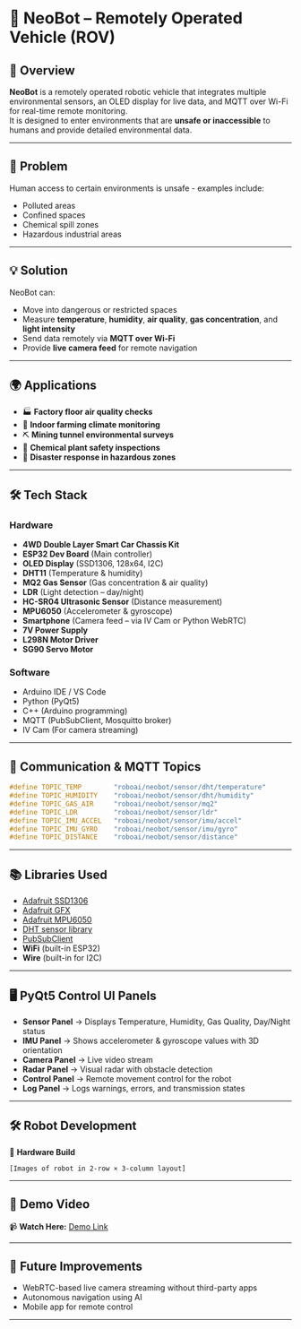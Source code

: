 # 🤖 NeoBot – Remotely Operated Vehicle (ROV)

## 📌 Overview
**NeoBot** is a remotely operated robotic vehicle that integrates multiple environmental sensors, an OLED display for live data, and MQTT over Wi-Fi for real-time remote monitoring.  
It is designed to enter environments that are **unsafe or inaccessible** to humans and provide detailed environmental data.

---

## 🛑 Problem
Human access to certain environments is unsafe - examples include:
- Polluted areas
- Confined spaces
- Chemical spill zones
- Hazardous industrial areas

---

## 💡 Solution
NeoBot can:
- Move into dangerous or restricted spaces
- Measure **temperature**, **humidity**, **air quality**, **gas concentration**, and **light intensity**
- Send data remotely via **MQTT over Wi-Fi**
- Provide **live camera feed** for remote navigation

---

## 🌍 Applications
- 🏭 **Factory floor air quality checks**
- 🌱 **Indoor farming climate monitoring**
- ⛏ **Mining tunnel environmental surveys**
- 🧪 **Chemical plant safety inspections**
- 🚨 **Disaster response in hazardous zones**

---

## 🛠 Tech Stack

### **Hardware**
- **4WD Double Layer Smart Car Chassis Kit**
- **ESP32 Dev Board** (Main controller)
- **OLED Display** (SSD1306, 128x64, I2C)
- **DHT11** (Temperature & humidity)
- **MQ2 Gas Sensor** (Gas concentration & air quality)
- **LDR** (Light detection – day/night)
- **HC-SR04 Ultrasonic Sensor** (Distance measurement)
- **MPU6050** (Accelerometer & gyroscope)
- **Smartphone** (Camera feed – via IV Cam or Python WebRTC)
- **7V Power Supply**
- **L298N Motor Driver**
- **SG90 Servo Motor**

### **Software**
- Arduino IDE / VS Code 
- Python (PyQt5)
- C++ (Arduino programming)
- MQTT (PubSubClient, Mosquitto broker)
- IV Cam (For camera streaming)

---

## 📡 Communication & MQTT Topics

```cpp
#define TOPIC_TEMP        "roboai/neobot/sensor/dht/temperature"
#define TOPIC_HUMIDITY    "roboai/neobot/sensor/dht/humidity"
#define TOPIC_GAS_AIR     "roboai/neobot/sensor/mq2"
#define TOPIC_LDR         "roboai/neobot/sensor/ldr"
#define TOPIC_IMU_ACCEL   "roboai/neobot/sensor/imu/accel"
#define TOPIC_IMU_GYRO    "roboai/neobot/sensor/imu/gyro"
#define TOPIC_DISTANCE    "roboai/neobot/sensor/distance"
````

---

## 📚 Libraries Used

* [Adafruit SSD1306](https://github.com/adafruit/Adafruit_SSD1306)
* [Adafruit GFX](https://github.com/adafruit/Adafruit-GFX-Library)
* [Adafruit MPU6050](https://github.com/adafruit/Adafruit_MPU6050)
* [DHT sensor library](https://github.com/adafruit/DHT-sensor-library)
* [PubSubClient](https://github.com/knolleary/pubsubclient)
* **WiFi** (built-in ESP32)
* **Wire** (built-in for I2C)

---

## 🖥 PyQt5 Control UI Panels

* **Sensor Panel** → Displays Temperature, Humidity, Gas Quality, Day/Night status
* **IMU Panel** → Shows accelerometer & gyroscope values with 3D orientation
* **Camera Panel** → Live video stream
* **Radar Panel** → Visual radar with obstacle detection
* **Control Panel** → Remote movement control for the robot
* **Log Panel** → Logs warnings, errors, and transmission states

---

## 🛠 Robot Development

📸 **Hardware Build**

```
[Images of robot in 2-row × 3-column layout]
```

---

## 🎥 Demo Video

📹 **Watch Here:** [Demo Link](https://example.com)

---



## 🧠 Future Improvements

* WebRTC-based live camera streaming without third-party apps
* Autonomous navigation using AI
* Mobile app for remote control

---


